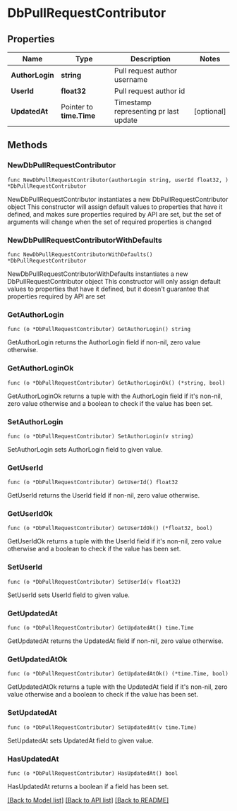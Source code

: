 # DbPullRequestContributor

## Properties

Name | Type | Description | Notes
------------ | ------------- | ------------- | -------------
**AuthorLogin** | **string** | Pull request author username | 
**UserId** | **float32** | Pull request author id | 
**UpdatedAt** | Pointer to **time.Time** | Timestamp representing pr last update | [optional] 

## Methods

### NewDbPullRequestContributor

`func NewDbPullRequestContributor(authorLogin string, userId float32, ) *DbPullRequestContributor`

NewDbPullRequestContributor instantiates a new DbPullRequestContributor object
This constructor will assign default values to properties that have it defined,
and makes sure properties required by API are set, but the set of arguments
will change when the set of required properties is changed

### NewDbPullRequestContributorWithDefaults

`func NewDbPullRequestContributorWithDefaults() *DbPullRequestContributor`

NewDbPullRequestContributorWithDefaults instantiates a new DbPullRequestContributor object
This constructor will only assign default values to properties that have it defined,
but it doesn't guarantee that properties required by API are set

### GetAuthorLogin

`func (o *DbPullRequestContributor) GetAuthorLogin() string`

GetAuthorLogin returns the AuthorLogin field if non-nil, zero value otherwise.

### GetAuthorLoginOk

`func (o *DbPullRequestContributor) GetAuthorLoginOk() (*string, bool)`

GetAuthorLoginOk returns a tuple with the AuthorLogin field if it's non-nil, zero value otherwise
and a boolean to check if the value has been set.

### SetAuthorLogin

`func (o *DbPullRequestContributor) SetAuthorLogin(v string)`

SetAuthorLogin sets AuthorLogin field to given value.


### GetUserId

`func (o *DbPullRequestContributor) GetUserId() float32`

GetUserId returns the UserId field if non-nil, zero value otherwise.

### GetUserIdOk

`func (o *DbPullRequestContributor) GetUserIdOk() (*float32, bool)`

GetUserIdOk returns a tuple with the UserId field if it's non-nil, zero value otherwise
and a boolean to check if the value has been set.

### SetUserId

`func (o *DbPullRequestContributor) SetUserId(v float32)`

SetUserId sets UserId field to given value.


### GetUpdatedAt

`func (o *DbPullRequestContributor) GetUpdatedAt() time.Time`

GetUpdatedAt returns the UpdatedAt field if non-nil, zero value otherwise.

### GetUpdatedAtOk

`func (o *DbPullRequestContributor) GetUpdatedAtOk() (*time.Time, bool)`

GetUpdatedAtOk returns a tuple with the UpdatedAt field if it's non-nil, zero value otherwise
and a boolean to check if the value has been set.

### SetUpdatedAt

`func (o *DbPullRequestContributor) SetUpdatedAt(v time.Time)`

SetUpdatedAt sets UpdatedAt field to given value.

### HasUpdatedAt

`func (o *DbPullRequestContributor) HasUpdatedAt() bool`

HasUpdatedAt returns a boolean if a field has been set.


[[Back to Model list]](../README.md#documentation-for-models) [[Back to API list]](../README.md#documentation-for-api-endpoints) [[Back to README]](../README.md)


